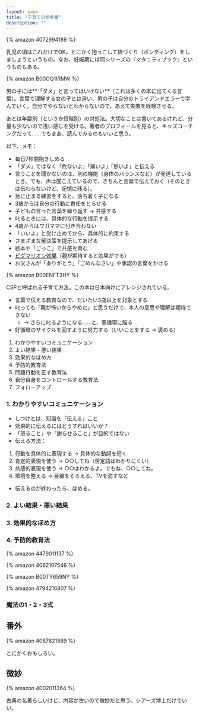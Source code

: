 ```yaml
---
layout: page
title: "子育ての参考書"
description: ""
---
```


{% amazon 4072994189 %}

乳児の頃はこれだけでOK。とにかく抱っこして絆づくり（ボンディング）をしましょうというもの。なお、妊娠期には同シリーズの『マタニティブック』というものもある。

{% amazon B00OQ1IRMW %}

男の子には**「ダメ」と言ってはいけない**（これは多くの本に出てくる言葉）。言葉で理解する女の子とは違い、男の子は自分のトライアンドエラーで学んでいく。自分でやらないとわからないので、あえて失敗を経験させる。

あとは年齢別（というか段階別）の対処法。大切なことは書いてあるけれど、分量も少ないので浅い感じを受ける。著者のプロフィールを見ると、キッズコーチングだって……でもまあ、読んでみるのもいいと思う。

以下、メモ：

* 毎日7秒間抱きしめる
* 「ダメ」ではなく「危ないよ」「痛いよ」「熱いよ」と伝える
* 言うことを聞かないのは、別の機能（身体のバランスなど）が発達しているとき。でも、声は聞こえているので、きちんと言葉で伝えておく（そのときは伝わらないけど、記憶に残る）。
* 急に止まる練習をすると、落ち着く子になる
* 3歳からは自分の行動に責任をとらせる
* 子どもの言った言葉を繰り返す → 共感する
* 叱るときには、具体的な行動を提示する
* 4歳からはワガママに付き合わない
* 「いいよ」と受け止めてから、具体的に約束する
* さまざまな解決策を提示してあげる
* 絵本や「ごっこ」で共感を育む
* [ピグマリオン効果](https://ja.wikipedia.org/wiki/%E3%83%94%E3%82%B0%E3%83%9E%E3%83%AA%E3%82%AA%E3%83%B3%E5%8A%B9%E6%9E%9C)（親が期待すると効果がでる）
* お父さんが「ありがとう」「ごめんなさい」や承認の言葉をかける

{% amazon B00ENFT3HY %}

CSPと呼ばれる子育て方法。この本は日本向けにアレンジされている。

* 言葉で伝える教育なので、だいたい3歳以上を対象とする
* 叱っても「親が怖いからやめた」と思うだけで、本人の意思や理解は期待できない
  * → さらに叱るようになる……と、悪循環に陥る
* 好循環のサイクルを回すように努力する（いいことをする → 褒める）

1. わかりやすいコミュニケーション
2. よい結果・悪い結果
3. 効果的なほめ方
4. 予防的教育法
5. 問題行動を正す教育法
6. 自分自身をコントロールする教育法
7. フォローアップ

### 1. わかりやすいコミュニケーション

* しつけとは、知識を「伝える」こと
* 効果的に伝えるにはどうすればいいか？
* 「怒ること」や「謝らせること」が目的ではない
* 伝える方法：

1. 行動を具体的に表現する → 具体的な動詞を短く
2. 肯定的表現を使う → ○○してね（否定語はわかりにくい）
3. 共感的表現を使う → ○○はわかるよ。でもね、○○してね。
4. 環境を整える → 目線をそろえる、TVを消すなど

* 伝えるのが終わったら、ほめる。

### 2. よい結果・悪い結果

### 3. 効果的なほめ方

### 4. 予防的教育法

{% amazon 4479011137 %}

{% amazon 4062107546 %}

{% amazon B00TY659NY %}

{% amazon 4794216807 %}

### 魔法の1・2・3式



## 番外

{% amazon 4087821889 %}

とにかくおもしろい。

## 微妙

{% amazon 4002011364 %}

古典の名著らしいけど、内容が古いので微妙だと思う。シアーズ博士だけでいい。
